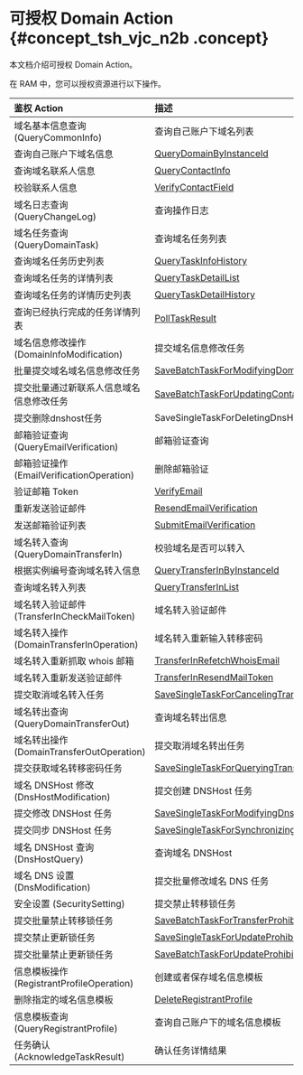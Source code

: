 # 可授权 Domain Action {#concept_tsh_vjc_n2b .concept}

本文档介绍可授权 Domain Action。

在 RAM 中，您可以授权资源进行以下操作。

|鉴权 Action|描述|API|
|:--------|:-|:--|
|域名基本信息查询 \(QueryCommonInfo\)|查询自己账户下域名列表|[QueryDomainList](https://www.alibabacloud.com/help/zh/doc-detail/67712.htm)|
|查询自己账户下域名信息|[QueryDomainByInstanceId](https://www.alibabacloud.com/help/zh/doc-detail/67714.htm)|
|查询域名联系人信息|[QueryContactInfo](https://www.alibabacloud.com/help/zh/doc-detail/67706.htm)|
|校验联系人信息|[VerifyContactField](https://www.alibabacloud.com/help/zh/doc-detail/69381.htm)|
|域名日志查询 \(QueryChangeLog\)|查询操作日志|[QueryChangeLogList](https://www.alibabacloud.com/help/zh/doc-detail/67705.htm)|
|域名任务查询 \(QueryDomainTask\)|查询域名任务列表|[QueryTaskList](https://www.alibabacloud.com/help/zh/doc-detail/67709.htm)|
|查询域名任务历史列表|[QueryTaskInfoHistory](https://www.alibabacloud.com/help/zh/doc-detail/67707.htm)|
|查询域名任务的详情列表|[QueryTaskDetailList](https://www.alibabacloud.com/help/zh/doc-detail/67710.htm)|
|查询域名任务的详情历史列表|[QueryTaskDetailHistory](https://www.alibabacloud.com/help/zh/doc-detail/67708.htm)|
|查询已经执行完成的任务详情列表|[PollTaskResult](https://www.alibabacloud.com/help/zh/doc-detail/69361.htm)|
|域名信息修改操作 \(DomainInfoModification\)|提交域名信息修改任务|[SaveSingleTaskForUpdatingContactInfo](https://www.alibabacloud.com/help/zh/doc-detail/69378.htm)|
|批量提交域名域名信息修改任务|[SaveBatchTaskForModifyingDomainDns](https://www.alibabacloud.com/help/zh/doc-detail/67722.htm)|
|提交批量通过新联系人信息域名信息修改任务|[SaveBatchTaskForUpdatingContactInfoByNewContact](https://www.alibabacloud.com/help/zh/doc-detail/67721.htm)|
|提交删除dnshost任务|SaveSingleTaskForDeletingDnsHost|
|邮箱验证查询 \(QueryEmailVerification\)|邮箱验证查询|[ListEmailVerification](https://www.alibabacloud.com/help/zh/doc-detail/67711.htm)|
|邮箱验证操作 \(EmailVerificationOperation\)|删除邮箱验证|[DeleteEmailVerification](https://www.alibabacloud.com/help/zh/doc-detail/67716.htm)|
|验证邮箱 Token|[VerifyEmail](https://www.alibabacloud.com/help/zh/doc-detail/67732.htm)|
|重新发送验证邮件|[ResendEmailVerification](https://www.alibabacloud.com/help/zh/doc-detail/67734.htm)|
|发送邮箱验证列表|[SubmitEmailVerification](https://www.alibabacloud.com/help/zh/doc-detail/67715.htm)|
|域名转入查询 \(QueryDomainTransferIn\)|校验域名是否可以转入|[CheckTransferInFeasibility](https://www.alibabacloud.com/help/zh/doc-detail/69382.htm)|
|根据实例编号查询域名转入信息|[QueryTransferInByInstanceId](https://www.alibabacloud.com/help/zh/doc-detail/69365.htm)|
|查询域名转入列表|[QueryTransferInList](https://www.alibabacloud.com/help/zh/doc-detail/69364.htm)|
|域名转入验证邮件 \(TransferInCheckMailToken\)|域名转入验证邮件|[TransferInCheckMailToken](https://www.alibabacloud.com/help/zh/doc-detail/69383.htm)|
|域名转入操作 \(DomainTransferInOperation\)|域名转入重新输入转移密码|[TransferInReenterTransferAuthorizationCode](https://www.alibabacloud.com/help/zh/doc-detail/69385.htm)|
|域名转入重新抓取 whois 邮箱|[TransferInRefetchWhoisEmail](https://www.alibabacloud.com/help/zh/doc-detail/69386.htm)|
|域名转入重新发送验证邮件|[TransferInResendMailToken](https://www.alibabacloud.com/help/zh/doc-detail/69384.htm)|
|提交取消域名转入任务|[SaveSingleTaskForCancelingTransferIn](https://www.alibabacloud.com/help/zh/doc-detail/69374.htm)|
|域名转出查询 \(QueryDomainTransferOut\)|查询域名转出信息|[QueryTransferOutInfo](https://www.alibabacloud.com/help/zh/doc-detail/69363.htm)|
|域名转出操作 \(DomainTransferOutOperation\)|提交取消域名转出任务|[SaveSingleTaskForCancelingTransferOut](https://www.alibabacloud.com/help/zh/doc-detail/69373.htm)|
|提交获取域名转移密码任务|[SaveSingleTaskForQueryingTransferAuthorizationCode](https://www.alibabacloud.com/help/zh/doc-detail/69368.htm)|
|域名 DNSHost 修改 \(DnsHostModification\)|提交创建 DNSHost 任务|[SaveSingleTaskForCreatingDnsHost](https://www.alibabacloud.com/help/zh/doc-detail/69367.htm)|
|提交修改 DNSHost 任务|[SaveSingleTaskForModifyingDnsHost](https://www.alibabacloud.com/help/zh/doc-detail/69376.htm)|
|提交同步 DNSHost 任务|[SaveSingleTaskForSynchronizingDnsHost](https://www.alibabacloud.com/help/zh/doc-detail/69375.htm)|
|域名 DNSHost 查询 \(DnsHostQuery\)|查询域名 DNSHost|[QueryDnsHost](https://www.alibabacloud.com/help/zh/doc-detail/69360.htm)|
|域名 DNS 设置 \(DnsModification\)|提交批量修改域名 DNS 任务|[SaveBatchTaskForModifyingDomainDns](https://www.alibabacloud.com/help/zh/doc-detail/67722.htm)|
|安全设置 \(SecuritySetting\)|提交禁止转移锁任务|[SaveSingleTaskForTransferProhibitionLock](https://www.alibabacloud.com/help/zh/doc-detail/69370.htm)|
|提交批量禁止转移锁任务|[SaveBatchTaskForTransferProhibitionLock](https://www.alibabacloud.com/help/zh/doc-detail/67718.htm)|
|提交禁止更新锁任务|[SaveSingleTaskForUpdateProhibitionLock](https://www.alibabacloud.com/help/zh/doc-detail/69369.htm)|
|提交批量禁止更新锁任务|[SaveBatchTaskForUpdateProhibitionLock](https://www.alibabacloud.com/help/zh/doc-detail/67717.htm)|
|信息模板操作 \(RegistrantProfileOperation\)|创建或者保存域名信息模板|[SaveRegistrantProfile](https://www.alibabacloud.com/help/zh/doc-detail/67700.htm)|
|删除指定的域名信息模板|[DeleteRegistrantProfile](https://www.alibabacloud.com/help/zh/doc-detail/67702.htm)|
|信息模板查询 \(QueryRegistrantProfile\)|查询自己账户下的域名信息模板|[QueryRegistrantProfiles](https://www.alibabacloud.com/help/zh/doc-detail/67701.htm)|
|任务确认 \(AcknowledgeTaskResult\)|确认任务详情结果|[AcknowledgeTaskResult](https://www.alibabacloud.com/help/zh/doc-detail/69366.htm)|

